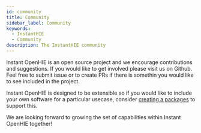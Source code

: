 ```yaml
---
id: community
title: Community
sidebar_label: Community
keywords:
  - InstantHIE
  - Community
description: The InstantHIE community
---
```


Instant OpenHIE is an open source project and we encourage contributions and suggestions. If you would like to get involved please visit us on Github. Feel free to submit issue or to create PRs if there is somethin you would like to see included in the project.

Instant OpenHIE is designed to be extensible so if you would like to include your own software for a particular usecase, consider [creating a packages](../how-to/creating-packages) to support this.

We are looking forward to growing the set of capabilities within Instant OpenHIE together!
